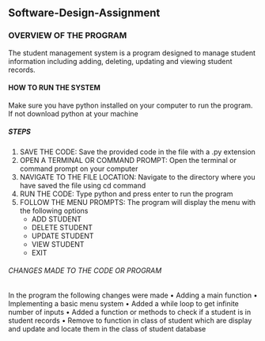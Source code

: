 ## Software-Design-Assignment

### OVERVIEW OF THE PROGRAM
The student management system is a program designed to manage student information including adding, deleting, updating and viewing student records.

#### HOW TO RUN THE SYSTEM
Make sure you have python installed on your computer to run the program. If not download python at your machine

##### STEPS
1. SAVE THE CODE: Save the provided code in the file with a .py extension
2. OPEN A TERMINAL OR COMMAND PROMPT: Open the terminal or command prompt on your computer
3. NAVIGATE TO THE FILE LOCATION: Navigate to the directory where you have saved the file using cd command
4. RUN THE CODE: Type python and press enter to run the program
5. FOLLOW THE MENU PROMPTS: The program will display the menu with the following options
   - ADD STUDENT
   - DELETE STUDENT
   - UPDATE STUDENT
   - VIEW STUDENT
   - EXIT
###### CHANGES MADE TO THE CODE OR PROGRAM
In the program the following changes were made 
•	Adding a main function
•	Implementing a basic menu system
•	Added a while loop to get infinite number of inputs
•	Added a function or methods to check if a student is in student records
•	Remove to function in class of student which are display and update and locate them in the class of student database

